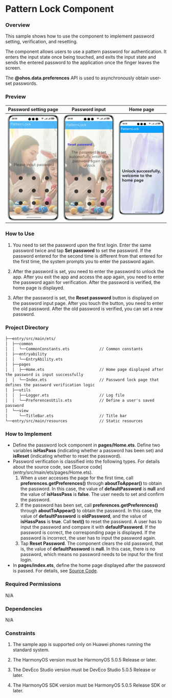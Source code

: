 # Pattern Lock Component

### Overview

This sample shows how to use the **<PatternLock>** component to implement password setting, verification, and resetting.

The **<PatternLock>** component allows users to use a pattern password for authentication. It enters the input state once being touched, and exits the input state and sends the entered password to the application once the finger leaves the screen. 

The **@ohos.data.preferences** API is used to asynchronously obtain user-set passwords.


### Preview
| Password setting page                           | Password input                           | Home page                               |
|-------------------------------------------------|------------------------------------------|-----------------------------------------|
| ![main](screenshots/device/set_password.en.png) | ![main](screenshots/device/input.en.png) | ![main](screenshots/device/home.en.png) |

### How to Use

1. You need to set the password upon the first login. Enter the same password twice and tap **Set password** to set the password. If the password entered for the second time is different from that entered for the first time, the system prompts you to enter the password again.

2. After the password is set, you need to enter the password to unlock the app. After you exit the app and access the app again, you need to enter the password again for verification. After the password is verified, the home page is displayed.

3. After the password is set, the **Reset password** button is displayed on the password input page. After you touch the button, you need to enter the old password. After the old password is verified, you can set a new password. 

### Project Directory

```
├──entry/src/main/ets/
│  ├──common
│  │  └──CommonConstants.ets             // Common constants    
│  ├──entryability
│  │  └──EntryAbility.ets   
│  ├──pages
│  │  ├──Home.ets                        // Home page displayed after the password is input successfully
│  │  └──Index.ets                       // Password lock page that defines the password verification logic
│  ├──utils
│  │  ├──Logger.ets                      // Log file
│  │  └──PreferencesUtils.ets            // Define a user's saved password
│  └──view
│     └──TitleBar.ets                    // Title bar
└──entry/src/main/resources              // Static resources
```

### How to Implement

* Define the password lock component in **pages/Home.ets**. Define two variables **isHasPass** (indicating whether a password has been set) and **isReset** (indicating whether to reset the password).
* Password verification is classified into the following types. For details about the source code, see [Source code] (entry/src/main/ets/pages/Home.ets).
  1. When a user accesses the page for the first time, call **preferences.getPreferences()** through **aboutToAppear()** to obtain the password. In this case, the value of **defaultPassword** is **null** and the value of **isHassPass** is **false**. The user needs to set and confirm the password.
  2. If the password has been set, call **preferences.getPreferences()** through **aboutToAppear()** to obtain the password. In this case, the value of **defaultPassword** is **oldPassword**, and the value of **isHassPass** is **true**. Call **text()** to reset the password.
     A user has to input the password and compare it with **defaultPassword**. If the password is correct, the corresponding page is displayed. If the password is incorrect, the user has to input the password again.
  3. Tap **Reset Password**. The component clears the old password, that is, the value of **defaultPassword** is **null**. In this case, there is no password, which means no password needs to be input for the first login.
* In **pages/index.ets**, define the home page displayed after the password is passed. For details, see [Source Code](entry/src/main/ets/pages/Index.ets).

### Required Permissions

N/A

### Dependencies

N/A

### Constraints

1. The sample app is supported only on Huawei phones running the standard system.

2. The HarmonyOS version must be HarmonyOS 5.0.5 Release or later.

3. The DevEco Studio version must be DevEco Studio 5.0.5 Release or later.

4. The HarmonyOS SDK version must be HarmonyOS 5.0.5 Release SDK or later.
